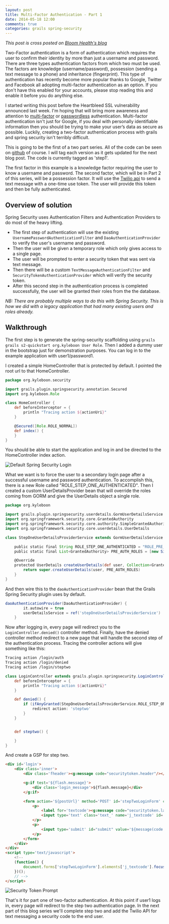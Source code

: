 ```yaml
---
layout: post
title: Multi-Factor Authentication - Part 1
date: 2014-05-18 12:00
comments: true
categories: grails spring-security 
---
```


_This post is cross posted on [Bloom Health's blog](http://www.gobloomhealth.com/multi-factor-authentication-part-1/)_

Two-Factor authentication is a form of authentication which requires the user to confirm their identity by more than just a username and password. There are three types authentication factors from which two must be used. The factors are knowledge (username/password), possession (sending a text message to a phone) and inheritance (fingerprint). This type of authentication has recently become more popular thanks to Google, Twitter and Facebook all adopting multi-factor authentication as an option. If you don't have this enabled for your accounts, please stop reading this and enable it before you do anything else.

I started writing this post before the Heartbleed SSL vulnerability announced last week. I'm hoping that will bring more awareness and attention to [multi-factor](http://en.wikipedia.org/wiki/Multi-factor_authentication) or [passwordless](https://medium.com/cyber-security/9ed56d483eb) authentication.  Multi-factor authentication isn't just for Google, if you deal with personally identifiable information then you should be trying to make your user’s data as secure as possible. Luckily, creating a two-factor authentication process with grails and spring security isn't terribly difficult.

This is going to be the first of a two part series. All of the code can be seen on [github](https://github.com/kyleboon/two-step-authentication-example) of course. I will tag each version as it gets updated for the next blog post. The code is currently tagged as 'step1'.

The first factor in this example is a knowledge factor requiring the user to know a username and password. The second factor, which will be in Part 2 of this series, will be a possession factor. It will use the [Twilio api](http://www.twilio.com/docs/api/rest) to send a text message with a one-time use token. The user will provide this token and then be fully authenticated. 

## Overview of solution

Spring Security uses Authentication Filters and Authentication Providers to do most of the heavy lifting.

* The first step of authentication will use the existing ```UsernamePasswordAuthenticationFilter``` and ```DaoAuthenticationProvider``` to verify the user's username and password. 
* Then the user will be given a temporary role which only gives access to a single page. 
* The user will be prompted to enter a security token that was sent via text message. 
* Then there will be a custom ```TextMessageAuthenticationFilter``` and ```SecurityTokenAuthenticationProvider``` which will verify the security token. 
* After this second step in the authentication process is completed successfully, the user will be granted their roles from the the database.

_NB: There are probably multiple ways to do this with Spring Security. This is how we did with a legacy application that had many existing users and roles already._

## Walkthrough

The first step is to generate the spring-security scaffolding using ```grails grails s2-quickstart org.kyleboon User Role```. Then I added a dummy user in the bootstrap just for demonstration purposes. You can log in to the example application with user1/password1. 

I created a simple HomeController that is protected by default. I pointed the root url to that HomeController. 

```groovy
package org.kyleboon.security

import grails.plugin.springsecurity.annotation.Secured
import org.kyleboon.Role

class HomeController {
    def beforeInterceptor = {
        println "Tracing action ${actionUri}"
    }

    @Secured([Role.ROLE_NORMAL])
    def index() {
    }
}
```

You should be able to start the application and log in and be directed to the HomeController index action. 

![Default Spring Security Login](/images/login.png)

What we want is to force the user to a secondary login page after a successful username and password authentication. To accomplish this, there is a new Role called "ROLE_STEP_ONE_AUTHENTICATED". Then I created a custom UserDetailsProvider bean that will override the roles coming from GORM and give the UserDetails object a single role.



```groovy
package org.kyleboon

import grails.plugin.springsecurity.userdetails.GormUserDetailsService
import org.springframework.security.core.GrantedAuthority
import org.springframework.security.core.authority.SimpleGrantedAuthority
import org.springframework.security.core.userdetails.UserDetails

class StepOneUserDetailsProviderService extends GormUserDetailsService {

    public static final String ROLE_STEP_ONE_AUTHENTICATED = "ROLE_PRE_AUTH"
    public static final List<GrantedAuthority> PRE_AUTH_ROLES = [new SimpleGrantedAuthority(ROLE_STEP_ONE_AUTHENTICATED)]

    @Override
    protected UserDetails createUserDetails(def user, Collection<GrantedAuthority> authorities) {
        return super.createUserDetails(user, PRE_AUTH_ROLES)
    }
}
```

And then wire this to the ```daoAuthenticationProvider``` bean that the Grails Spring Security plugin uses by default.

```groovy
daoAuthenticationProvider(DaoAuthenticationProvider) {
        it.autowire = true
        userDetailsService = ref('stepOneUserDetailsProviderService')
    }
```

Now after logging in, every page will redirect you to the ```LoginController.denied()``` controller method. Finally, have the denied controller method redirect to a new page that will handle the second step of the authentication process. Tracing the controller actions will give something like this:

```bash
Tracing action /login/auth
Tracing action /login/denied
Tracing action /login/steptwo
```

```groovy
class LoginController extends grails.plugin.springsecurity.LoginController {
    def beforeInterceptor = {
        println "Tracing action ${actionUri}"
    }

    def denied() {
        if (ifAnyGranted(StepOneUserDetailsProviderService.ROLE_STEP_ONE_AUTHENTICATED)) {
            redirect action: 'steptwo'
        }
    }


    def steptwo() {

    }
}
```

And create a GSP for step two.

```html
<div id='login'>
    <div class='inner'>
        <div class='fheader'><g:message code="securitytoken.header"/></div>

        <g:if test='${flash.message}'>
            <div class='login_message'>${flash.message}</div>
        </g:if>

        <form action='${postUrl}' method='POST' id='stepTwoLoginForm' class='cssform' autocomplete='off'>
            <p>
                <label for='textcode'><g:message code="securitytoken.label"/>:</label>
                <input type='text' class='text_' name='j_textcode' id='textcode'/>
            </p>
            <p>
                <input type='submit' id="submit" value='${message(code: "securitytoken.button")}'/>
            </p>
        </form>
    </div>
</div>
<script type='text/javascript'>
    <!--
    (function() {
        document.forms['stepTwoLoginForm'].elements['j_textcode'].focus();
    })();
    // -->
</script>
```

![Security Token Prompt](/images/securitytoken.png)

That's it for part one of two-factor authentication. At this point if user1 logs in, every page will redirect to the step two authentication page. In the next part of this blog series we'll complete step two and add the Twilio API for text messaging a security code to the end user.